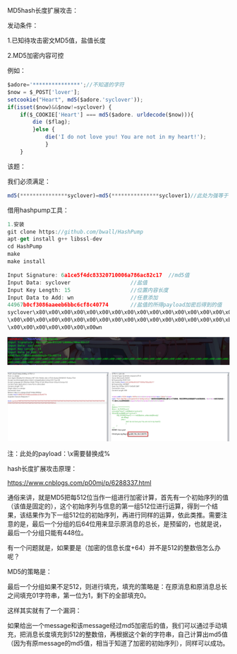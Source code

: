 MD5hash长度扩展攻击：

发动条件：

1.已知待攻击密文MD5值，盐值长度

2.MD5加密内容可控



例如：

```javascript
$adore='***************';//不知道的字符
$now = $_POST['lover'];
setcookie("Heart", md5($adore.'syclover'));
if(isset($now)&&$now!=syclover) {
	if($_COOKIE['Heart'] === md5($adore. urldecode($now))){
		die ($flag);
		}else {
			die('I do not love you! You are not in my heart!');
			}
	}
```

该题：

我们必须满足：

```javascript
md5(***************syclover)=md5(***************syclover1)//此处为强等于
```



借用hashpump工具：

```javascript
1.安装
git clone https://github.com/bwall/HashPump
apt-get install g++ libssl-dev
cd HashPump
make
make install
```



```javascript
Input Signature: 6a1ce5f4dc83320710006a786ac82c17  //md5值
Input Data: syclover                   //盐值
Input Key Length: 15                   //位置内容长度
Input Data to Add: wn                  //任意添加
44967b0cf3086aaeeb6bbc6cf8c40774       //盐值的所得payload加密后得到的值
syclover\x80\x00\x00\x00\x00\x00\x00\x00\x00\x00\x00\x00\x00\x00\x00\x00
\x00\x00\x00\x00\x00\x00\x00\x00\x00\x00\x00\x00\x00\x00\x00\x00\x00\xb8
\x00\x00\x00\x00\x00\x00\x00wn
```



![](https://raw.githubusercontent.com/h1iba1/h1iba1.github.io/refs/heads/master/_posts/CTF/ctf/MD5/images/5C8B3BB91ED042AEAA8DBC0A88DD0977clipboard.png)



![](https://raw.githubusercontent.com/h1iba1/h1iba1.github.io/refs/heads/master/_posts/CTF/ctf/MD5/images/F9D56910A66442849A6DC4F03299C89Cclipboard.png)

注：此处的payload：\x需要替换成%



hash长度扩展攻击原理：

https://www.cnblogs.com/p00mj/p/6288337.html

通俗来讲，就是MD5把每512位当作一组进行加密计算，首先有一个初始序列的值（该值是固定的），这个初始序列与信息的第一组512位进行运算，得到一个结果，该结果作为下一组512位的初始序列，再进行同样的运算，依此类推。需要注意的是，最后一个分组的后64位用来显示原消息的总长，是预留的，也就是说，最后一个分组只能有448位。



有一个问题就是，如果要是（加密的信息长度+64）并不是512的整数倍怎么办呢？



MD5的策略是：



最后一个分组如果不足512，则进行填充，填充的策略是：在原消息和原消息总长之间填充01字符串，第一位为1，剩下的全部填充0。



这样其实就有了一个漏洞：



如果给出一个message和该message经过md5加密后的值，我们可以通过手动填充，把消息长度填充到512的整数倍，再根据这个新的字符串，自己计算出md5值（因为有原message的md5值，相当于知道了加密的初始序列），同样可以成功。

